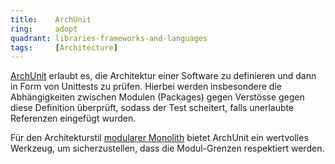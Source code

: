```yaml
---
title:    ArchUnit  
ring:     adopt  
quadrant: libraries-frameworks-and-languages
tags:     [Architecture]
---
```


[ArchUnit][archunit] erlaubt es, die Architektur einer Software zu definieren und dann in Form von Unittests zu prüfen.
Hierbei werden insbesondere die Abhängigkeiten zwischen Modulen (Packages) gegen Verstösse gegen diese Definition
überprüft, sodass der Test scheitert, falls unerlaubte Referenzen eingefügt wurden.

Für den Architekturstil [modularer Monolith][modularized-monolith] bietet ArchUnit ein wertvolles Werkzeug, um
sicherzustellen, dass die Modul-Grenzen respektiert werden.

[archunit]: https://www.archunit.org/
[modularized-monolith]: /concepts-and-methods/modularized-monolith
